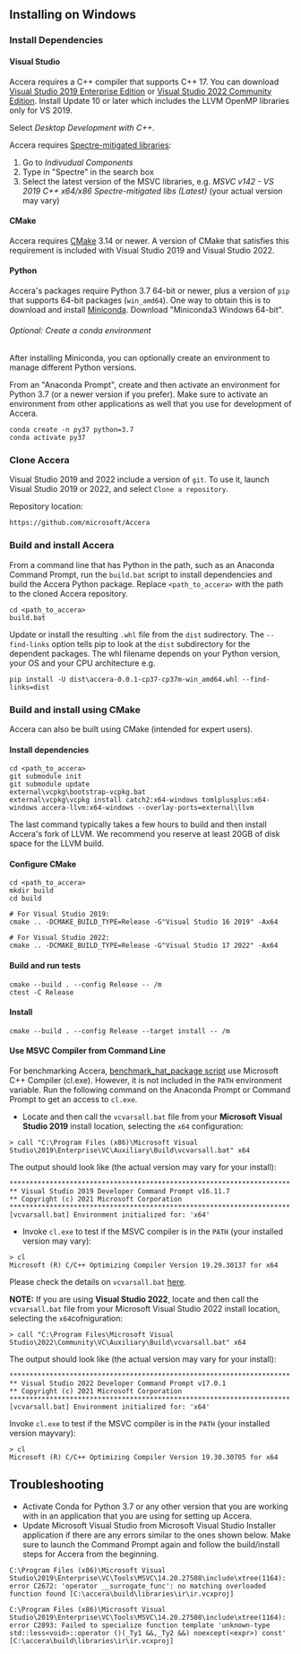 [//]: # (Project: Accera)

## Installing on Windows

### Install Dependencies

#### Visual Studio

Accera requires a C++ compiler that supports C++ 17. You can download [Visual Studio 2019 Enterprise Edition](https://my.visualstudio.com/Downloads?q=Visual%20Studio%202019) or [Visual Studio 2022 Community Edition](https://visualstudio.microsoft.com/vs/). Install Update 10 or later which includes the LLVM OpenMP libraries only for VS 2019.

Select *Desktop Development with C++*.

Accera requires [Spectre-mitigated libraries](https://docs.microsoft.com/en-us/cpp/build/reference/qspectre?view=msvc-160):
1. Go to *Indivudual Components*
2. Type in "Spectre" in the search box
3. Select the latest version of the MSVC libraries, e.g. *MSVC v142 - VS 2019 C++ x64/x86 Spectre-mitigated libs (Latest)* (your actual version may vary)

#### CMake

Accera requires [CMake](https://cmake.org/) 3.14 or newer.  A version of CMake that satisfies this requirement is included with Visual Studio 2019  and Visual Studio 2022.

#### Python

Accera's packages require Python 3.7 64-bit or newer, plus a version of `pip` that supports 64-bit packages (`win_amd64`). One way to obtain this is to download and install [Miniconda](https://docs.conda.io/en/latest/miniconda.html). Download "Miniconda3 Windows 64-bit".

###### Optional: Create a conda environment
After installing Miniconda, you can optionally create an environment to manage different Python versions.

From an "Anaconda Prompt", create and then activate an environment for Python 3.7 (or a newer version if you prefer). Make sure to activate an environment from other applications as well that you use for development of Accera.

```shell
conda create -n py37 python=3.7
conda activate py37
```

### Clone Accera

Visual Studio 2019 and 2022 include a version of `git`. To use it, launch Visual Studio 2019 or 2022, and select `Clone a repository`.

Repository location:

```
https://github.com/microsoft/Accera
```

### Build and install Accera

From a command line that has Python in the path, such as an Anaconda Command Prompt, run the `build.bat` script to install dependencies and build the Accera Python package. Replace `<path_to_accera>` with the path to the cloned Accera repository.

```shell
cd <path_to_accera>
build.bat
```

Update or install the resulting `.whl` file from the `dist` sudirectory. The `--find-links` option tells pip to look at the `dist` subdirectory for the dependent packages.
 The whl filename depends on your Python version, your OS and your CPU architecture e.g.
```shell
pip install -U dist\accera-0.0.1-cp37-cp37m-win_amd64.whl --find-links=dist
```

### Build and install using CMake

Accera can also be built using CMake (intended for expert users).

#### Install dependencies

```shell
cd <path_to_accera>
git submodule init
git submodule update
external\vcpkg\bootstrap-vcpkg.bat
external\vcpkg\vcpkg install catch2:x64-windows tomlplusplus:x64-windows accera-llvm:x64-windows --overlay-ports=external\llvm
```

The last command typically takes a few hours to build and then install Accera's fork of LLVM. We recommend you reserve at least 20GB of disk space for the LLVM build.

#### Configure CMake

```shell
cd <path_to_accera>
mkdir build
cd build

# For Visual Studio 2019:
cmake .. -DCMAKE_BUILD_TYPE=Release -G"Visual Studio 16 2019" -Ax64

# For Visual Studio 2022:
cmake .. -DCMAKE_BUILD_TYPE=Release -G"Visual Studio 17 2022" -Ax64
```

#### Build and run tests

```shell
cmake --build . --config Release -- /m
ctest -C Release
```

#### Install

```
cmake --build . --config Release --target install -- /m
```

#### Use MSVC Compiler from Command Line
For benchmarking Accera, [benchmark\_hat\_package script](https://github.com/microsoft/Accera/tree/main/accera/benchmark-hat-package) use Microsoft C++ Compiler (cl.exe). However, it is
not included in the `PATH` environment variable. Run the following command on the
Anaconda Prompt or Command Prompt to get an access to `cl.exe`.

- Locate and then call the `vcvarsall.bat` file from your **Microsoft Visual Studio 2019** install location, selecting the `x64` configuration:
```
> call "C:\Program Files (x86)\Microsoft Visual Studio\2019\Enterprise\VC\Auxiliary\Build\vcvarsall.bat" x64
```
The output should look like (the actual version may vary for your install):
```
**********************************************************************
** Visual Studio 2019 Developer Command Prompt v16.11.7
** Copyright (c) 2021 Microsoft Corporation
**********************************************************************
[vcvarsall.bat] Environment initialized for: 'x64'
```
- Invoke `cl.exe` to test if the MSVC compiler is in the `PATH` (your installed version may vary):
```
> cl
Microsoft (R) C/C++ Optimizing Compiler Version 19.29.30137 for x64
```
Please check the details on `vcvarsall.bat` [here](https://docs.microsoft.com/en-us/cpp/build/building-on-the-command-line?view=msvc-170).

**NOTE:** If you are using **Visual Studio 2022**, locate and then call the `vcvarsall.bat` file from your Microsoft Visual
Studio 2022 install location, selecting the `x64`cofniguration:
```
> call "C:\Program Files\Microsoft Visual Studio\2022\Community\VC\Auxiliary\Build\vcvarsall.bat" x64
```
The output should look like (the actual version may vary for your install):
```
**********************************************************************
** Visual Studio 2022 Developer Command Prompt v17.0.1
** Copyright (c) 2021 Microsoft Corporation
**********************************************************************
[vcvarsall.bat] Environment initialized for: 'x64'
```
Invoke `cl.exe` to test if the MSVC compiler is in the `PATH` (your installed version mayvary):
```
> cl
Microsoft (R) C/C++ Optimizing Compiler Version 19.30.30705 for x64
```

## Troubleshooting
- Activate Conda for Python 3.7 or any other version that you are working with in an application that you are using for setting up Accera.
- Update Microsoft Visual Studio from Microsoft Visual Studio Installer application if there are any errors similar to the ones shown below. Make sure to launch the Command Prompt again and follow the build/install steps for Accera from the beginning.
```
C:\Program Files (x86)\Microsoft Visual Studio\2019\Enterprise\VC\Tools\MSVC\14.20.27508\include\xtree(1164): error C2672: 'operator __surrogate_func': no matching overloaded function found [C:\accera\build\libraries\ir\ir.vcxproj]

C:\Program Files (x86)\Microsoft Visual Studio\2019\Enterprise\VC\Tools\MSVC\14.20.27508\include\xtree(1164): error C2893: Failed to specialize function template 'unknown-type std::less<void>::operator ()(_Ty1 &&,_Ty2 &&) noexcept(<expr>) const' [C:\accera\build\libraries\ir\ir.vcxproj]
```

